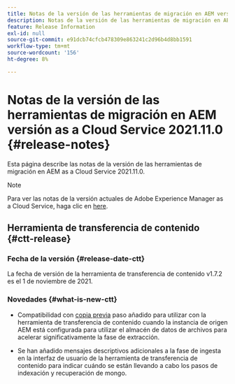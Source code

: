 ```yaml
---
title: Notas de la versión de las herramientas de migración en AEM versión as a Cloud Service 2021.11.0
description: Notas de la versión de las herramientas de migración en AEM versión as a Cloud Service 2021.11.0
feature: Release Information
exl-id: null
source-git-commit: e91dcb74cfcb478309e863241c2d96b4d8bb1591
workflow-type: tm+mt
source-wordcount: '156'
ht-degree: 8%

---
```



# Notas de la versión de las herramientas de migración en AEM versión as a Cloud Service 2021.11.0 {#release-notes}

Esta página describe las notas de la versión de las herramientas de migración en AEM as a Cloud Service 2021.11.0.

>[!NOTE]
>Para ver las notas de la versión actuales de Adobe Experience Manager as a Cloud Service, haga clic en [here](https://experienceleague.adobe.com/docs/experience-manager-cloud-service/release-notes/release-notes/release-notes-current.html?lang=es).

## Herramienta de transferencia de contenido {#ctt-release}

### Fecha de la versión {#release-date-ctt}

La fecha de versión de la herramienta de transferencia de contenido v1.7.2 es el 1 de noviembre de 2021.

### Novedades {#what-is-new-ctt}

* Compatibilidad con [copia previa](https://experienceleague.adobe.com/docs/experience-manager-cloud-service/moving/cloud-migration/content-transfer-tool/handling-large-content-repositories.html?lang=en) paso añadido para utilizar con la herramienta de transferencia de contenido cuando la instancia de origen AEM está configurada para utilizar el almacén de datos de archivos para acelerar significativamente la fase de extracción.

* Se han añadido mensajes descriptivos adicionales a la fase de ingesta en la interfaz de usuario de la herramienta de transferencia de contenido para indicar cuándo se están llevando a cabo los pasos de indexación y recuperación de mongo.
